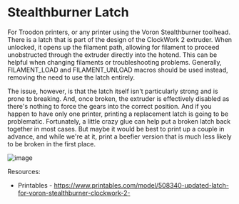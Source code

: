 # Stealthburner Latch
For Troodon printers, or any printer using the Voron Stealthburner toolhead. There is a latch that is part of the design of the ClockWork 2 extruder. 
When unlocked, it opens up the filament path, allowing for filament to proceed unobstructed through the extruder directly into the hotend. This can be helpful when changing filaments or troubleshooting problems. 
Generally, FILAMENT_LOAD and FILAMENT_UNLOAD macros should be used instead, removing the need to use the latch entirely.

The issue, however, is that the latch itself isn't particularly strong and is prone to breaking. And, once broken, the extruder is effectively disabled as there's nothing to force the gears into the correct position. 
And if you happen to have only one printer, printing a replacement latch is going to be problematic. Fortunately, a little crazy glue can help put a broken latch back together in most cases. But maybe it would be 
best to print up a couple in advance, and while we're at it, print a beefier version that is much less likely to be broken in the first place.

![image](https://github.com/500Foods/WelcomeToTroodon/assets/41052272/61d527ae-df1a-432f-866d-489bb2ecdcd9)

Resources:
- Printables - https://www.printables.com/model/508340-updated-latch-for-voron-stealthburner-clockwork-2-
